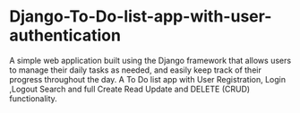 # Django-To-Do-list-app-with-user-authentication
A simple web application built using the Django framework that allows users to manage their daily  tasks as needed, and easily keep track of their progress throughout the day. A To Do list app with User Registration, Login ,Logout Search and full Create Read Update and DELETE (CRUD) functionality.
